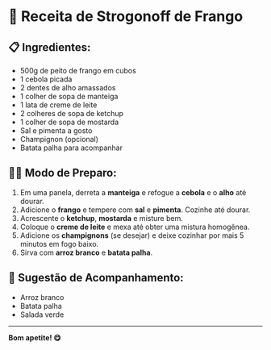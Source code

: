 # 🐔 Receita de Strogonoff de Frango

## 📋 Ingredientes:
- 500g de peito de frango em cubos
- 1 cebola picada
- 2 dentes de alho amassados
- 1 colher de sopa de manteiga
- 1 lata de creme de leite
- 2 colheres de sopa de ketchup
- 1 colher de sopa de mostarda
- Sal e pimenta a gosto
- Champignon (opcional)
- Batata palha para acompanhar

## 👨‍🍳 Modo de Preparo:
1. Em uma panela, derreta a **manteiga** e refogue a **cebola** e o **alho** até dourar.
2. Adicione o **frango** e tempere com **sal** e **pimenta**. Cozinhe até dourar.
3. Acrescente o **ketchup**, **mostarda** e misture bem.
4. Coloque o **creme de leite** e mexa até obter uma mistura homogênea.
5. Adicione os **champignons** (se desejar) e deixe cozinhar por mais 5 minutos em fogo baixo.
6. Sirva com **arroz branco** e **batata palha**.

## 🍴 Sugestão de Acompanhamento:
- Arroz branco
- Batata palha
- Salada verde

---

**Bom apetite! 😋**

[Preview Vs Code: Ctrl  + Shift  + V]: #
